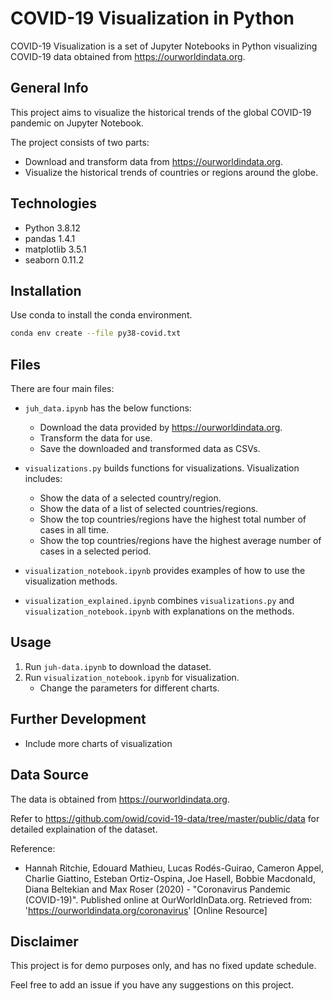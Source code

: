 # COVID-19 Visualization in Python

COVID-19 Visualization is a set of Jupyter Notebooks in Python visualizing COVID-19 data obtained from https://ourworldindata.org.

## General Info

This project aims to visualize the historical trends of the global COVID-19 pandemic on Jupyter Notebook.

The project consists of two parts:
-   Download and transform data from https://ourworldindata.org.
-   Visualize the historical trends of countries or regions around the globe.


## Technologies

- Python 3.8.12
- pandas 1.4.1
- matplotlib 3.5.1
- seaborn 0.11.2


## Installation

Use conda to install the conda environment.

```bash
conda env create --file py38-covid.txt
```


## Files

There are four main files:

-   ```juh_data.ipynb``` has the below functions:
    -	Download the data provided by https://ourworldindata.org.
    -	Transform the data for use.
    -	Save the downloaded and transformed data as CSVs.

-   ```visualizations.py``` builds functions for visualizations. Visualization includes:
    -	Show the data of a selected country/region.
    -	Show the data of a list of selected countries/regions.
    -	Show the top countries/regions have the highest total number of cases in all time.
    -	Show the top countries/regions have the highest average number of cases in a selected period.

-   ```visualization_notebook.ipynb``` provides examples of how to use the visualization methods.

-   ```visualization_explained.ipynb``` combines ```visualizations.py``` and ```visualization_notebook.ipynb``` with explanations on the methods.


## Usage

1.	Run ```juh-data.ipynb``` to download the dataset.
2.	Run ```visualization_notebook.ipynb``` for visualization.
	-	Change the parameters for different charts.


## Further Development

-	Include more charts of visualization


## Data Source

The data is obtained from https://ourworldindata.org.

Refer to https://github.com/owid/covid-19-data/tree/master/public/data for detailed explaination of the dataset.

Reference:
-   Hannah Ritchie, Edouard Mathieu, Lucas Rodés-Guirao, Cameron Appel, Charlie Giattino, Esteban Ortiz-Ospina, Joe Hasell, Bobbie Macdonald, Diana Beltekian and Max Roser (2020) - "Coronavirus Pandemic (COVID-19)". Published online at OurWorldInData.org. Retrieved from: 'https://ourworldindata.org/coronavirus' [Online Resource]


## Disclaimer

This project is for demo purposes only, and has no fixed update schedule.

Feel free to add an issue if you have any suggestions on this project.
